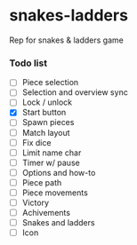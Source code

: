 # snakes-ladders
Rep for snakes &amp; ladders game

### Todo list

- [ ] Piece selection
- [ ] Selection and overview sync
- [ ] Lock / unlock
- [x] Start button
- [ ] Spawn pieces
- [ ] Match layout
- [ ] Fix dice
- [ ] Limit name char
- [ ] Timer w/ pause
- [ ] Options and how-to
- [ ] Piece path
- [ ] Piece movements
- [ ] Victory
- [ ] Achivements
- [ ] Snakes and ladders
- [ ] Icon
